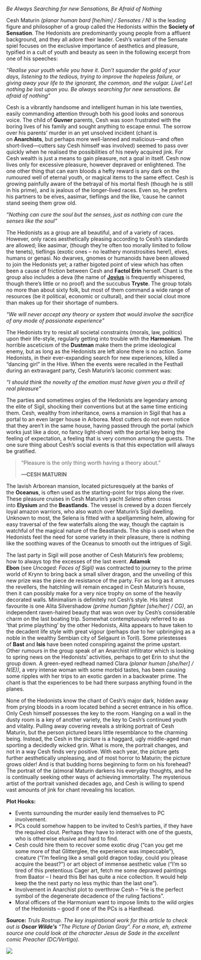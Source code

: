 *Be Always Searching for new Sensations, Be Afraid of Nothing*

Cesh Maturin _(planar human bard [he/him] / Sensates / N)_ is the leading figure and philosopher of a group called the Hedonists within the **Society of Sensation**. The Hedonists are predominantly young people from a affluent background, and they all adore their leader. Cesh’s variant of the Sensate spiel focuses on the exclusive importance of aesthetics and pleasure, typified in a cult of youth and beauty as seen in the following excerpt from one of his speeches:

_“Realise your youth while you have it._ _Don’t squander the gold of your days,_ _listening to the tedious,_ _trying to improve the hopeless failure,_ _or giving away your life to the ignorant, the common,_ _and the vulgar. Live!_ _Let nothing be lost upon you._ _Be always searching for new sensations._ _Be afraid of nothing”_

Cesh is a vibrantly handsome and intelligent human in his late twenties, easily commanding attention through both his good looks and sonorous voice. The child of **Guvner** parents, Cesh was soon frustrated with the boring lives of his family and sought anything to escape ennui. The sorrow over his parents’ murder in an yet unsolved incident (chant is on **Anarchists**, but perhaps more well-lanned and malicious—and often short-lived—cutters say Cesh himself was involved) seemed to pass over quickly when he realised the possibilities of his newly acquired jink. For Cesh wealth is just a means to gain pleasure, not a goal in itself. Cesh now lives only for excessive pleasure, however depraved or enlightened. The one other thing that can earn bloods a hefty reward is any dark on the rumoured well of eternal youth, or magical items to the same effect. Cesh is growing painfully aware of the betrayal of his mortal flesh (though he is still in his prime), and is jealous of the longer-lived races. Even so, he prefers his partners to be elves, aasimar, tieflings and the like, ’cause he cannot stand seeing them grow old.

_“Nothing can cure the soul but the senses,_ _just as nothing can cure the senses like the soul”_

The Hedonists as a group are all beautiful, and of a variety of races. However, only races aesthetically pleasing according to Cesh’s standards are allowed; like aasimar, (though they’re often too morally limited to follow the tenets), tieflings (exotic ones – no leathery monstrosities here!), elves, humans or genasi. No dwarves, gnomes or humanoids have been allowed to join the Hedonists yet; a rather bigoted point of view which has often been a cause of friction between Cesh and **Factol Erin** herself. Chant is the group also includes a deva (the name of **[Jovius](https://mimir.net/cutters/jovius/)** is frequently whispered, though there’s little or no proof) and the succubus **Tryste**. The group totals no more than about sixty folk, but most of them command a wide range of resources (be it political, economic or cultural), and their social clout more than makes up for their shortage of numbers.

_“We will never accept any theory or system_ _that would involve the sacrifice of any mode of passionate experience”_

The Hedonists try to resist all societal constraints (morals, law, politics) upon their life-style, regularly getting into trouble with the **Harmonium**. The horrible asceticism of the **Dustman** make them the prime ideological enemy, but as long as the Hedonists are left alone there is no action. Some Hedonists, in their ever-expanding search for new experiences, killed a “dancing girl” in the Hive. When the events were recalled in the Festhall during an extravagant party, Cesh Maturin’s laconic comment was:

_“I should think the novelty of the emotion_ _must have given you a thrill of real pleasure”_

The parties and sometimes orgies of the Hedonists are legendary among the elite of Sigil, shocking their conventions but at the same time enticing them. Cesh, wealthy from inheritance, owns a mansion in Sigil that has a portal to an even larger house in Arborea. Most cutters do not even notice that they aren’t in the same house, having passed through the portal (which works just like a door, no fancy light-show) with the portal key being the feeling of expectation, a feeling that is very common among the guests. The one sure thing about Cesh’s social events is that this expectation will always be gratified.

> “Pleasure is the only thing worth having a theory about.”
> 
> **—CESH MATURIN**

The lavish Arborean mansion, located picturesquely at the banks of the **Oceanus**, is often used as the starting-point for trips along the river. These pleasure cruises in Cesh Maturin’s yacht _Selena_ often cross into **Elysium** and the **Beastlands**. The vessel is crewed by a dozen fiercely loyal amazon warriors, who also watch over Maturin’s Sigil dwelling. Unknown to most, the Selena is fitted with a spelljamming helm, allowing for easy traversal of the few waterfalls along the way, though the captain is watchful of the magical nature of the Beastlands. The ship is used when the Hedonists feel the need for some variety in their pleasure, there is nothing like the soothing waves of the Oceanus to smooth out the intrigues of Sigil.

The last party in Sigil will pose another of Cesh Maturin’s few problems; how to always top the excesses of the last event. **Adamok Ebon** (see _Uncaged: Faces of Sigil)_ was contracted to journey to the prime world of Krynn to bring back a small silver dragon, and the unveiling of this new prize was the piece de resistance of the party. For as long as it amuses the revellers, the hatchling will remain encaged in Cesh Maturin’s house, then it can possibly make for a very nice trophy on some of the heavily decorated walls. Minimalism is definitely not Cesh’s style. His latest favourite is one Alita Silvershadow _(prime human fighter [she/her] / CG)_, an independent raven-haired beauty that was won over by Cesh’s considerable charm on the last boating trip. Somewhat contemptuously referred to as ‘that prime plaything’ by the other Hedonists, Alita appears to have taken to the decadent life style with great vigour (perhaps due to her upbringing as a noble in the wealthy Sembian city of Selgaunt in Toril). Some priestesses of **Bast** and **Isis** have been noted conspiring against the prime upstart. Other rumours in the group speak of an Anarchist infiltrator which is looking to spring news on the Hedonists’ activities, perhaps to get Erin to shut the group down. A green-eyed redhead named Clara _(planar human [she/her] / N(E))_, a very intense woman with some morbid tastes, has been causing some ripples with her trips to an exotic garden in a backwater prime. The chant is that the experiences to be had there surpass anything found in the planes.

None of the Hedonists know the chant of Cesh’s major dark, hidden away from prying bloods in a room located behind a secret entrance in his office. Only Cesh himself possesses the key to the room. Hanging on a wall in the dusty room is a key of another variety, the key to Cesh’s continued youth and vitality. Pulling away covering reveals a striking portrait of Cesh Maturin, but the person pictured bears little resemblance to the charming being. Instead, the Cesh in the picture is a haggard, ugly middle-aged man sporting a decidedly wicked grin. What is more, the portrait changes, and not in a way Cesh finds very positive. With each year, the picture gets further aesthetically unpleasing, and of most horror to Maturin; the picture grows older! And is that budding horns beginning to form on his forehead? The portrait of the (a)moral Maturin darkens his everyday thoughts, and he is continually seeking other ways of achieving immortality. The mysterious artist of the portrait vanished decades ago, and Cesh is willing to spend vast amounts of jink for chant revealing his location.

**Plot Hooks:**

- Events surrounding the murder easily lend themselves to PC involvement.
- PCs could somehow happen to be invited to Cesh’s parties, if they have the required clout. Perhaps they have to interact with one of the guests, who is otherwise elusive and hard to find.
- Cesh could hire them to recover some exotic drug (“can you get me some more of that Glitterglee, the experience was impeccable”), creature (“I’m feeling like a small gold dragon today, could you please acquire the beast?”) or art object of immense aesthetic value (“I’m so tired of this pretentious Cager art, fetch me some depraved paintings from Baator – I heard this Bel has quite a nice collection. It would help keep the the next party no less mythic than the last one”).
- Involvement in Anarchist plot to overthrow Cesh – “He is the perfect symbol of the degenerate decadence of the ruling factions”.
- Moral officers of the Harmonium want to impose limits to the wild orgies of the Hedonists – good if one of the PCs is a Hardhead.

**Source:** _Truls Rostrup. The key inspirational work for this article to check out is **Oscar Wilde’s** “The Picture of Dorian Gray”. For a more, eh, extreme source one could look at the character Jesus de Sade in the excellent comic Preacher (DC/Vertigo)._

![](https://mimir.net/wp-content/uploads/cesh_maturin_sensate.png)